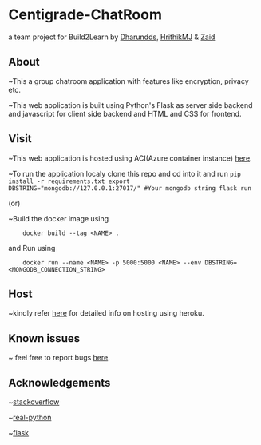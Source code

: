 # Centigrade-ChatRoom

 a team project for Build2Learn by [Dharundds](https://github.com/Dharundds), [HrithikMJ](https://github.com/HrithikMJ) & [Zaid](https://github.com/Zaid316)
 

## About

~This a group chatroom application with features like encryption, privacy etc.

~This web application is built using Python's Flask as server side backend and javascript for client side backend and HTML and CSS for frontend.


## Visit

~This web application is hosted using ACI(Azure container instance) [here](http://centigrade-chatroom.southindia.azurecontainer.io:5000/).



~To run the application localy clone this repo and cd into it and run 
       ```
        pip install -r requirements.txt
        export DBSTRING="mongodb://127.0.0.1:27017/" #Your mongodb string
        flask run 
        ```

(or) 

~Build the docker image using 

        docker build --tag <NAME> .
and Run using 

        docker run --name <NAME> -p 5000:5000 <NAME> --env DBSTRING=<MONGODB_CONNECTION_STRING>




## Host
  
~kindly refer [here](https://github.com/Dharundds/ChatRoom/blob/main/host.md) for detailed info on hosting using heroku.

## Known issues 

~ feel free to report bugs [here](https://github.com/Dharundds/ChatRoom/issues).


## Acknowledgements

~[stackoverflow](https://stackoverflow.com/questions/41804507/h14-error-in-heroku-no-web-processes-running)

~[real-python](https://realpython.com/flask-by-example-part-1-project-setup/) 

~[flask](https://flask-doc.readthedocs.io/en/latest/)
